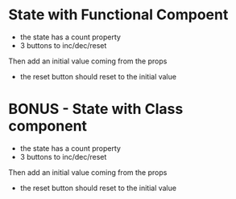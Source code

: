 # State with Functional Compoent
- the state has a count property
- 3 buttons to inc/dec/reset

Then add an initial value coming from the props
- the reset button should reset to the initial value

# BONUS - State with Class component
- the state has a count property
- 3 buttons to inc/dec/reset

Then add an initial value coming from the props
- the reset button should reset to the initial value
